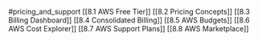 #pricing_and_support
[[8.1 AWS Free Tier]]
[[8.2 Pricing Concepts]]
[[8.3 Billing Dashboard]]
[[8.4 Consolidated Billing]]
[[8.5 AWS Budgets]]
[[8.6 AWS Cost Explorer]]
[[8.7 AWS Support Plans]]
[[8.8 AWS Marketplace]]
